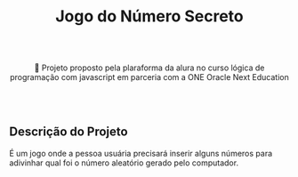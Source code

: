 <h1 align="center">  Jogo do Número Secreto </h1><br><br>

<p align="center"> 🚀 Projeto proposto pela plaraforma  da alura no curso lógica de programação com javascript em parceria com a ONE Oracle Next Education</p><br><br>

## Descrição do Projeto

É um jogo onde a pessoa usuária precisará inserir alguns números para adivinhar qual foi o número aleatório gerado pelo computador.
